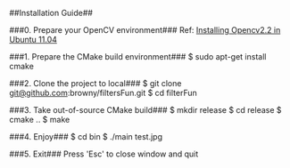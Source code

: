 ##Installation Guide##

###0. Prepare your OpenCV environment### 
	Ref: [Installing Opencv2.2 in Ubuntu 11.04](http://www.samontab.com/web/2011/06/installing-opencv-2-2-in-ubuntu-11-04/)

###1. Prepare the CMake build environment### 
	$ sudo apt-get install cmake

###2. Clone the project to local###
	$ git clone git@github.com:browny/filtersFun.git
	$ cd filterFun

###3. Take out-of-source CMake build###
	$ mkdir release
	$ cd release
	$ cmake ..
	$ make

###4. Enjoy###
	$ cd bin
	$ ./main test.jpg

###5. Exit###
	Press 'Esc' to close window and quit
